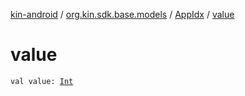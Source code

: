 [kin-android](../../index.md) / [org.kin.sdk.base.models](../index.md) / [AppIdx](index.md) / [value](./value.md)

# value

`val value: `[`Int`](https://kotlinlang.org/api/latest/jvm/stdlib/kotlin/-int/index.html)